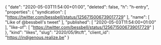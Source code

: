 {
  "date": "2020-05-03T11:54:00+01:00",
  "deleted": false,
  "h": "h-entry",
  "properties": {
    "syndication": [
      "https://twitter.com/bessbell/status/1256715006739017729"
    ],
    "name": [
      "Like of @bessbell's tweet"
    ],
    "published": [
      "2020-05-03T11:54:00+01:00"
    ],
    "like-of": [
      "https://twitter.com/bessbell/status/1256715006739017729"
    ]
  },
  "kind": "likes",
  "slug": "2020/05/9tcft",
  "client_id": "https://indigenous.realize.be"
}
